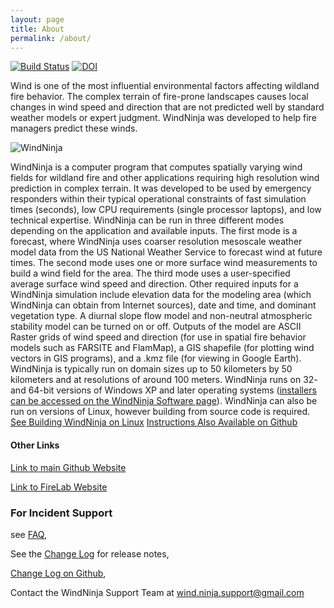 ```yaml
---
layout: page
title: About
permalink: /about/
---
```

[![Build Status](https://travis-ci.org/firelab/windninja.svg?branch=master)](https://travis-ci.org/firelab/windninja)
[![DOI](https://zenodo.org/badge/21244/firelab/windninja.svg)](https://zenodo.org/badge/latestdoi/21244/firelab/windninja)


Wind is one of the most influential environmental factors affecting wildland fire behavior. The complex terrain of fire-prone landscapes causes local changes in wind speed and direction that are not predicted well by standard weather models or expert judgment. WindNinja was developed to help fire managers predict these winds.

![WindNinja](http://firelab.org/sites/default/files/images/projects/WindNinja_logo_180dpi-md.jpg)

WindNinja is a computer program that computes spatially varying wind fields for wildland fire and other applications requiring high resolution wind prediction in complex terrain. It was developed to be used by emergency responders within their typical operational constraints of fast simulation times (seconds), low CPU requirements (single processor laptops), and low technical expertise. WindNinja can be run in three different modes depending on the application and available inputs. The first mode is a forecast, where WindNinja uses coarser resolution mesoscale weather model data from the US National Weather Service to forecast wind at future times. The second mode uses one or more surface wind measurements to build a wind field for the area. The third mode uses a user-specified average surface wind speed and direction. Other required inputs for a WindNinja simulation include elevation data for the modeling area (which WindNinja can obtain from Internet sources), date and time, and dominant vegetation type. A diurnal slope flow model and non-neutral atmospheric stability model can be turned on or off. Outputs of the model are ASCII Raster grids of wind speed and direction (for use in spatial fire behavior models such as FARSITE and FlamMap), a GIS shapefile (for plotting wind vectors in GIS programs), and a .kmz file (for viewing in Google Earth). WindNinja is typically run on domain sizes up to 50 kilometers by 50 kilometers and at resolutions of around 100 meters. WindNinja runs on 32- and 64-bit versions of Windows XP and later operating systems ([installers can be accessed on the WindNinja Software page](http://www.firelab.org/document/windninja-software)). WindNinja can also be run on versions of Linux, however building from source code is required. [See Building WindNinja on Linux](http://firelab.github.io/windninja/main/2016/06/23/buildlinux.html)
[Instructions Also Available on Github](https://github.com/firelab/windninja/wiki/Building-WindNinja-on-Linux)


#### Other Links


[Link to main Github Website](https://github.com/firelab/windninja)


[Link to FireLab Website](http://www.firelab.org/project/windninja)



### For Incident Support


see [FAQ](http://firelab.github.io/windninja/about/),


See the [Change Log](http://firelab.github.io/windninja/log/) for release notes,


[Change Log on Github](https://github.com/firelab/windninja/blob/master/NEWS.md),


Contact the WindNinja Support Team at [wind.ninja.support@gmail.com](mailto:wind.ninja.support@gmail.com)



